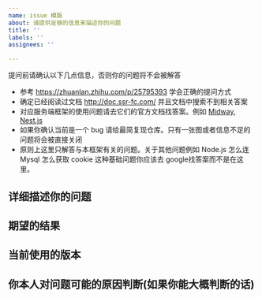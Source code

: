 ```yaml
---
name: issue 模版
about: 请提供足够的信息来描述你的问题
title: ''
labels: ''
assignees: ''

---
```


提问前请确认以下几点信息，否则你的问题将不会被解答

- 参考 https://zhuanlan.zhihu.com/p/25795393 学会正确的提问方式
- 确定已经阅读过文档 http://doc.ssr-fc.com/ 并且文档中搜索不到相关答案
- 对应服务端框架的使用问题请去它们的官方文档找答案。例如 [Midway](https://midwayjs.org/), [Nest.js](https://nestjs.com/)
- 如果你确认当前是一个 bug 请给最简复现仓库。只有一张图或者信息不足的问题将会被直接关闭
- 原则上这里只解答与本框架有关的问题。关于其他问题例如 Node.js 怎么连 Mysql 怎么获取 cookie 这种基础问题你应该去 google找答案而不是在这里。

## 详细描述你的问题


## 期望的结果


## 当前使用的版本


## 你本人对问题可能的原因判断(如果你能大概判断的话)

